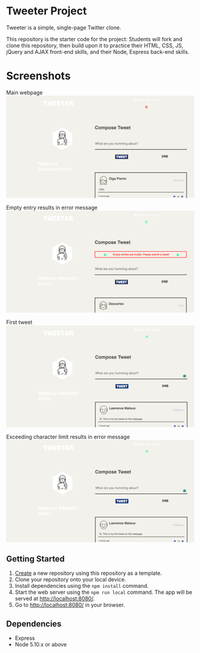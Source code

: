 # Tweeter Project

Tweeter is a simple, single-page Twitter clone.

This repository is the starter code for the project: Students will fork and clone this repository, then build upon it to practice their HTML, CSS, JS, jQuery and AJAX front-end skills, and their Node, Express back-end skills.

# Screenshots

Main webpage
![Main webpage](https://github.com/Rebeccabenedict/tweeter/blob/master/docs/Screen%20Shot%202023-09-06%20at%2011.07.31%20PM.png)

Empty entry results in error message
![Empty entry results in error message](https://github.com/Rebeccabenedict/tweeter/blob/master/docs/Screen%20Shot%202023-09-06%20at%2011.10.22%20PM.png)

First tweet
![First tweet](https://github.com/Rebeccabenedict/tweeter/blob/master/docs/Screen%20Shot%202023-09-06%20at%2011.13.54%20PM.png)

Exceeding character limit results in error message
![Exceeding character limit results in error message](https://github.com/Rebeccabenedict/tweeter/blob/master/docs/Screen%20Shot%202023-09-06%20at%2011.13.54%20PM.png)


## Getting Started

1. [Create](https://docs.github.com/en/repositories/creating-and-managing-repositories/creating-a-repository-from-a-template) a new repository using this repository as a template.
2. Clone your repository onto your local device.
3. Install dependencies using the `npm install` command.
3. Start the web server using the `npm run local` command. The app will be served at <http://localhost:8080/>.
4. Go to <http://localhost:8080/> in your browser.

## Dependencies

- Express
- Node 5.10.x or above

